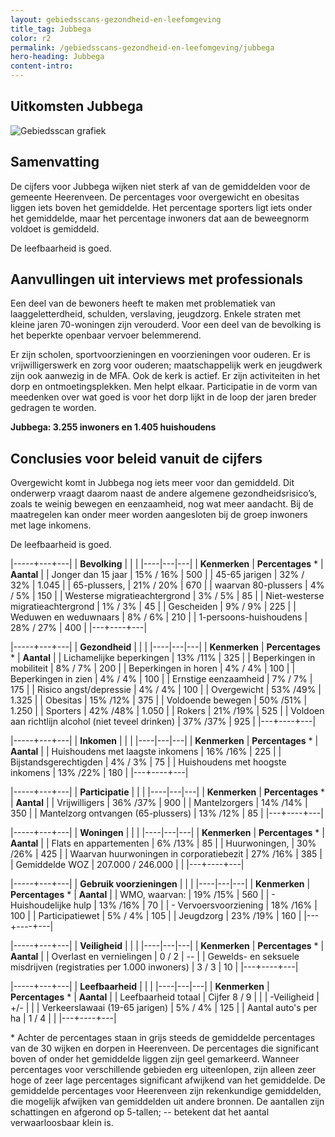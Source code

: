 ```yaml
---
layout: gebiedsscans-gezondheid-en-leefomgeving
title_tag: Jubbega
color: r2
permalink: /gebiedsscans-gezondheid-en-leefomgeving/jubbega
hero-heading: Jubbega
content-intro:
---
```

## Uitkomsten Jubbega

![Gebiedsscan grafiek](/uploads/Grafieken_Gebiedsscans_Dorpen-09.png)

## Samenvatting
De cijfers voor Jubbega wijken niet sterk af van de gemiddelden voor de gemeente Heerenveen. De percentages voor overgewicht en obesitas liggen iets boven het gemiddelde. Het percentage sporters ligt iets onder het gemiddelde, maar het percentage inwoners dat aan de beweegnorm voldoet is gemiddeld.

De leefbaarheid is goed.

## Aanvullingen uit interviews met professionals

Een deel van de bewoners heeft te maken met problematiek van laaggeletterdheid, schulden, verslaving, jeugdzorg. Enkele straten met kleine jaren 70-woningen zijn verouderd. Voor een deel van de bevolking is het beperkte openbaar vervoer belemmerend.

Er zijn scholen, sportvoorzieningen en voorzieningen voor ouderen. Er is vrijwilligerswerk en zorg voor ouderen; maatschappelijk werk en jeugdwerk zijn ook aanwezig in de MFA. Ook de kerk is actief. Er zijn activiteiten in het dorp en ontmoetingsplekken. Men helpt elkaar. Participatie in de vorm van meedenken over wat goed is voor het dorp lijkt in de loop der jaren breder gedragen te worden.

**Jubbega: 3.255 inwoners en 1.405 huishoudens**

## Conclusies voor beleid vanuit de cijfers

Overgewicht komt in Jubbega nog iets meer voor dan gemiddeld. Dit onderwerp vraagt daarom naast de andere algemene gezondheidsrisico’s, zoals te weinig bewegen en eenzaamheid, nog wat meer aandacht. Bij de maatregelen kan onder meer worden aangesloten bij de groep inwoners met lage inkomens.

De leefbaarheid is goed.

|-----+---+---|
|  **Bevolking**  |  |    |
|----|---|---|
| **Kenmerken**  | **Percentages** * | **Aantal** |
| Jonger dan 15 jaar                                  | 15% / 16% | 500 |
| 45-65 jarigen                                       | 32% / 32% | 1.045 |
| 65-plussers,                                        | 21% / 20% | 670 |
| waarvan 80-plussers                                 | 4% / 5% | 150 |
| Westerse migratieachtergrond                        | 3% / 5% | 85 |
| Niet-westerse migratieachtergrond                   | 1% / 3% | 45 |
| Gescheiden                                          | 9% / 9% | 225 |
| Weduwen en weduwnaars                               | 8% / 6% | 210 |
| 1-persoons-huishoudens                              | 28% / 27% | 400 |
|---+----+---|

|-----+---+---|
| **Gezondheid** |     |     |
|----|---|---|
| **Kenmerken** | **Percentages** * | **Aantal** |
| Lichamelijke beperkingen                            |  13% /11%   |  325   |
| Beperkingen in mobiliteit                           |  8% / 7%   |  200   |
| Beperkingen in horen                                |  4% / 4%   |  100   |
| Beperkingen in zien                                 |  4% / 4%   |  100   |
| Ernstige eenzaamheid                                |  7% / 7%   |  175   |
| Risico angst/depressie                              |  4% / 4%   |  100   |
| Overgewicht                                         |  53% /49%   |  1.325   |
| Obesitas                                            |  15% /12%   |  375   |
| Voldoende bewegen                                   |  50% /51%   |  1.250   |
| Sporters                                            |  42% /48%   |  1.050   |
| Rokers                                              |  21% /19%   |  525   |
| Voldoen aan richtlijn alcohol (niet teveel drinken) |  37% /37%   |  925   |
|---+----+---|

|-----+---+---|
| **Inkomen** |     |     |
|----|---|---|
| **Kenmerken**    | **Percentages** * | **Aantal** |
| Huishoudens met laagste inkomens                    |  16% /16%      |   225      |
| Bijstandsgerechtigden                               |  4% / 3%      |   75      |
| Huishoudens met hoogste inkomens                    |  13% /22%      |   180      |
|---+----+---|

|-----+---+---|
| **Participatie** |     |     |
|----|---|---|
| **Kenmerken**  | **Percentages** * | **Aantal** |
| Vrijwilligers                                       |  36% /37%     |   900      |
| Mantelzorgers                                       |  14% /14%     |   350      |
| Mantelzorg ontvangen (65-plussers)                  |  13% /12%     |   85      |
|---+----+---|

|-----+---+---|
| **Woningen** |     |     |
|----|---|---|
| **Kenmerken** | **Percentages** * | **Aantal** |
| Flats en appartementen                              | 6% /13% |  85 |
| Huurwoningen,                                       | 30% /26% |  425 |
| Waarvan huurwoningen in corporatiebezit             | 27% /16% |  385 |
| Gemiddelde WOZ                                      | 207.000 / 246.000 |      |
|---+----+---|

|-----+---+---|
| **Gebruik voorzieningen** |     |     |
|----|---|---|
| **Kenmerken** | **Percentages** * | **Aantal** |
| WMO, waarvan:                                       | 19% /15% | 560 |
| - Huishoudelijke hulp                               | 13% /16% | 70 |
| - Vervoersvoorziening                               | 18% /16% | 100 |
| Participatiewet                                     | 5% / 4% | 105 |
| Jeugdzorg                                           | 23% /19% | 160 |
|---+----+---|

|-----+---+---|
| **Veiligheid** |     |     |
|----|---|---|
| **Kenmerken** | **Percentages** * | **Aantal** |
| Overlast en vernielingen                                           | 0 / 2 | -- |
| Gewelds- en seksuele misdrijven (registraties per 1.000 inwoners)  | 3 / 3 | 10 |
|---+----+---|

|-----+---+---|
| **Leefbaarheid** |     |     |
|----|---|---|
| **Kenmerken** | **Percentages** * | **Aantal** |
| Leefbaarheid totaal                                | Cijfer 8 / 9 |                     |
| -Veiligheid                                        | +/- |                         |
| Verkeerslawaai (19-65 jarigen)                     | 5% / 4% |     125                |
| Aantal auto's per ha                               | 1  / 4 |                     |
|---+----+---|

\* Achter de percentages staan in grijs steeds de gemiddelde percentages van de 30 wijken en dorpen in Heerenveen. De percentages die significant boven of onder het gemiddelde liggen zijn geel gemarkeerd. Wanneer percentages voor verschillende gebieden erg uiteenlopen, zijn alleen zeer hoge of zeer lage percentages significant afwijkend van het gemiddelde. De gemiddelde percentages voor Heerenveen zijn rekenkundige gemiddelden, die mogelijk afwijken van gemiddelden uit andere bronnen. De aantallen zijn schattingen en afgerond op 5-tallen; -- betekent dat het aantal verwaarloosbaar klein is.
